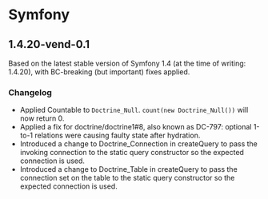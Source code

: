 # Symfony
## 1.4.20-vend-0.1

Based on the latest stable version of Symfony 1.4 (at the time of writing:
1.4.20), with BC-breaking (but important) fixes applied.

### Changelog

* Applied Countable to `Doctrine_Null`. `count(new Doctrine_Null())` will now
  return 0.
* Applied a fix for doctrine/doctrine1#8, also known as DC-797: optional 1-to-1
  relations were causing faulty state after hydration.
* Introduced a change to Doctrine_Connection in createQuery to pass the invoking 
  connection to the static query constructor so the expected connection is used.
* Introduced a change to Doctrine_Table in createQuery to pass the connection set 
  on the table to the static query constructor so the expected connection is used.
